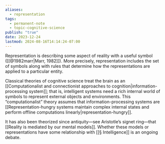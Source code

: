 ```yaml
---
aliases:
  - representation
tags:
  - permanent-note
  - topic-cognitive-science
publish: "true"
date: 2023-12-24
lastmod: 2024-08-16T14:14:24-07:00
---
```

Representation is describing some aspect of reality with a useful symbol ([[@1982marr|Marr, 1982]]). More precisely, representation includes the set of symbols along with rules that determine how the representations are applied to a particular entity.

Classical theories of cognitive science treat the brain as an [[Computationalist and connectionist approaches to cognition|information-processing system]]; that is, intelligent systems need a rich internal world of symbols to represent external objects and environments. This “computationalist” theory assumes that information-processing systems are [[Representation-hungry systems maintain complex internal states and perform offline computations linearly|representation-hungry]].

It has also been theorized since antiquity—see Aristotle’s signet ring—that [[Reality is mediated by our mental models]]. Whether these models or representations have some relationship with [[§ Intelligence]] is an ongoing debate. 